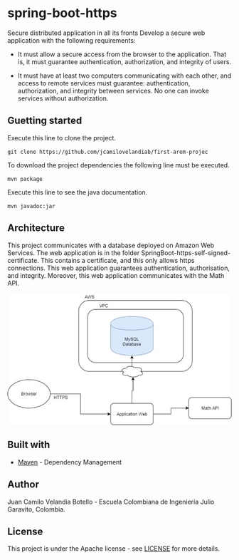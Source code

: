 # spring-boot-https

Secure distributed application in all its fronts
Develop a secure web application with the following requirements:

- It must allow a secure access from the browser to the application. That is, it must guarantee authentication, authorization, and integrity of users.

- It must have at least two computers communicating with each other, and access to remote services must guarantee: authentication, authorization, and integrity between services. No one can invoke services without authorization.

## Guetting started

Execute this line to clone the project.
```
git clone https://github.com/jcamilovelandiab/first-arem-projec
```

To download the project dependencies the following line must be executed.
```
mvn package
```

Execute this line to see the java documentation.
```
mvn javadoc:jar
```

## Architecture

This project communicates with a database deployed on Amazon Web Services.
The web application is in the folder SpringBoot-https-self-signed-certificate.
This contains a certificate, and this only allows https connections. This web application guarantees authentication, authorisation, and integrity. Moreover, this web application communicates with the Math API.

![](https://github.com/jcamilovelandiab/spring-boot-https/blob/master/images/Diagrama%20Arquitectural.jpg)

## Built with

* [Maven](https://maven.apache.org/) - Dependency Management

## Author

Juan Camilo Velandia Botello - Escuela Colombiana de Ingeniería Julio Garavito, Colombia.

## License

This project is under the Apache license - see [LICENSE](LICENSE.md) for more details.
